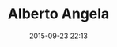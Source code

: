 ---
title: Alberto Angela
layout: post
date: 2015-09-23 22:13
numero: 21
image: 21_AlbertoAngela.png
thumb: 21_AlbertoAngela.svg
wiki: https://it.wikipedia.org/wiki/Alberto_Angela
source: https://commons.wikimedia.org/wiki/File:Alberto_Angela.jpg
source-name: Wikimedia Commons
autore: luca corsato
social-autore: https://twitter.com/lucacorsato
social-idea: https://twitter.com/lucacorsato
idea: luca corsato
tags:
- uomo
- persona storica
- mitologia
---